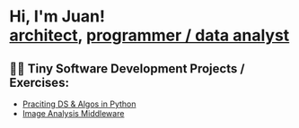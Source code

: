 <h1>Hi, I'm Juan! 
<br/>
<a href="https://issuu.com/abellangarcia/docs/00_portfolio2023_issuu">architect</a>,
<a href="https://github.com/Juan-Abellan">programmer / data analyst</a></h1>

<h2>👨‍💻 Tiny Software Development Projects / Exercises:</h2>

- [Praciting DS & Algos in Python](https://github.com/Juan-Abellan/xxx)
- [Image Analysis Middleware](https:/github.com/Juan-Abellan/xxx)
